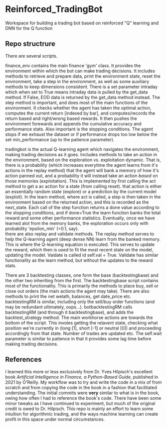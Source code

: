 # Reinforced_TradingBot

Workspace for building a trading bot based on reinforced "Q" learning and DNN for the Q function



## Repo structrure

There are several scripts.  

finance_env contains the main finance 'gym' class. It provides the environment within which the bot can make trading decisions. It includes methods to retrieve and prepare data, print the environment state, reset the environment, take a step in the environment, as well as some auxiliary methods to keep dimensions consistent. There is a set parameter intraday which when set to True means intraday data is pulled by the get_data method. If False, EOD data is returned by the get_data method instead. The step method is important, and does most of the main functions of the environment. It checks whether the agent has taken the optimal action, computes the current return [indexed by bar], and computes/records the return based and right/wrong based rewards. It then pushes the environment forewards and appends the cumulative accuracy and performance stats. Also important is the stopping conditions. The agent stops if we exhaust the dataset or if performance drops too low below  the set min_performance (up to the patience parameter).

tradingbot is the actual Q-learning agent which navigates the environment, making trading decisions as it goes. Includes methods to take an action in the environment, based on the exploration vs. exploitation dynamic. That is, there is a probability (which increases everytime the agent learns from it's actions in the replay method) that 
the agent will bank a memory of how it's action panned out, and a probability it will instead take an action _based_ on those memories (exploitation). This is implemented by first calling the act method to get a ac action for a state (from calling reset). that action is either an essentially random state (explore) or a prediction by the current model (exploit).  In the learn method, where act is called, a step is then taken in the environment based on the returned action, and this is recorded as the next_state. Each call of the step function returns a done value according to the stopping conditions, and if done=True the learn function banks the total reward and some other performance statistics. Eventually, once we have learned alot from the memory banks, the exploration occurs only with probability 'epsilon_min' (=0.1, say).  
there are also replay and validate methods. The replay method serves to help the Q-learning agent (deep dense NN) learn from the banked memory. This is where the Q-learning equation is executed. This serves to update the reward, which then is used to fit the most recent state on the model, updating the model. Vaidate is called id self.val = True. Validate has similar functionality as the learn method, but without the updates to the reward stats.

There are 3 backtesting classes, one form the base (backtestingbase) and the other two inheriting from the first. The backtestingbase script contains most of the functionality. This is primarily the methods to place buy, sell or close out orders (the main actions the agent may take). There are also methods to print the net welath, balances, get date_price etc. backtestingRM is similar, including only the sell/buy order functions (and may be redundant ultimately, oops...). botbacktestingRM calls backtestingRM (and through it backtestingbase), and adds the backtest_strategy method. The main workhorse actions are towards the bottom of the script. This involes getting the relavent state, checking what position we're currently in (long [1], short [-1] or neutral [0]) and proceeding accordingly from that state. Number of trades are updated etc. The self.wait parameter is similar to patience in that it provides some lag time before making trading decisions. 


## References

I learned this more or less exclusively from Dr. Yves Hilpisch's excellent book _Artificial Intelligence in Finance, a Python-Based Guide_, published in 2021 by O'Reilly. My workflow was to try and write the code in a mix of from scratch and from copying the code in the book in a fashion that facilitated understanding. The initial commits were **very** similar to what is in the book, owing how often I had to reference the book's code. There have been some minor tweaks as I have continued to experiment, but much of the original credit is owed to Dr. Hilpisch. This repo is mainly an effort to learn some intuition for algorithmic trading, and the ways machine learning can create profit in this space under normal circumstances. 
